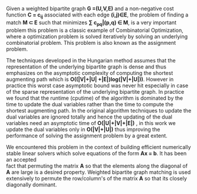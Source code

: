 <p>Given a weighted bipartite graph <b>G =(U,V,E)</b> and a non-negative cost function <b>C = c<sub>ij</sub></b> associated with each edge <b> (i,j)&isin;E</b>, the problem of finding a match <b>M &sub; E</b> such that minimizes <b>&sum; c<sub>pq</sub>|(p,q) &isin; M</b>, is a very important problem this problem is a classic example of Combinatorial Optimization, where a optimization problem is solved iteratively by solving an underlying combinatorial problem. This problem is also known as the assignment problem.<br>
</p>

<p>
The techniques developed in the Hungarian method assumes that the representation of the underlying bipartite graph is dense and thus emphasizes on the asymptotic complexity of computing the shortest augmenting path which is <b>O((|V|+|U| +|E|)log(|V|+|U|))</b>. However in practice this worst case asymptotic bound was never hit especially in case of the sparse representation of the underlying bipartite graph. In practice we found that the runtime (cputime) of the algorithm is dominated by the time to update the dual variables rather than the time to compute the shortest augmenting path. In the original algorithm techniques to update the dual variables are ignored totally and hence the updating of the dual variables need an asymptotic time of <b>O(|U|+|V|+|E|)</b> , in this work we update the dual variables only in <b>O(|V|+|U|)</b> thus improving the performance of solving the assignment problem by a great extent.<br>
</p>


<p>
We encountered this problem in the context of building efficient numerically stable linear solvers which solve equations of the form <b>Ax = b</b>. It has been an accepted<br>
fact that permuting the matrix <b>A</b> so that the elements along the diagonal of <b>A</b> are large is a desired property. Weighted bipartite graph matching is used extensively to permute the row/column's of the matrix <b>A</b> so that its closely diagonally dominant.<br>
</p>